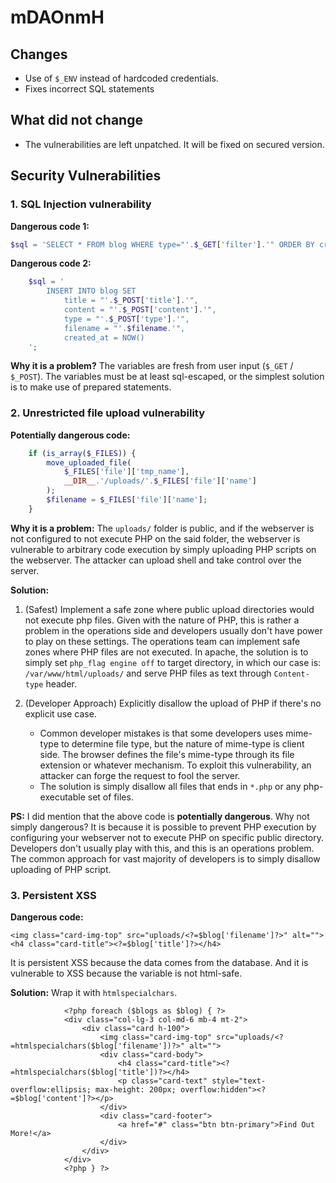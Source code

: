 # mDAOnmH

## Changes

* Use of `$_ENV` instead of hardcoded credentials.
* Fixes incorrect SQL statements

## What did not change

* The vulnerabilities are left unpatched. It will be fixed on secured version.

## Security Vulnerabilities

### 1. SQL Injection vulnerability

**Dangerous code 1:**
``` php
$sql = 'SELECT * FROM blog WHERE type="'.$_GET['filter'].'" ORDER BY created_at DESC;';
```

**Dangerous code 2:**
``` php
    $sql = '
        INSERT INTO blog SET
            title = "'.$_POST['title'].'",
            content = "'.$_POST['content'].'",
            type = "'.$_POST['type'].'",
            filename = "'.$filename.'",
            created_at = NOW()
    ';
```

**Why it is a problem?**
The variables are fresh from user input (`$_GET` / `$_POST`). The variables must be at least sql-escaped,
or the simplest solution is to make use of prepared statements.

### 2. Unrestricted file upload vulnerability

**Potentially dangerous code:**
``` php
    if (is_array($_FILES)) {
        move_uploaded_file(
            $_FILES['file']['tmp_name'],
            __DIR__.'/uploads/'.$_FILES['file']['name']
        );
        $filename = $_FILES['file']['name'];
    }
```

**Why it is a problem:**
The `uploads/` folder is public, and if the webserver is not configured to not execute PHP on the
said folder, the webserver is vulnerable to arbitrary code execution by simply uploading PHP scripts
on the webserver. The attacker can upload shell and take control over the server.

**Solution:**
1. (Safest) Implement a safe zone where public upload directories would not execute php files.
   Given with the nature of PHP, this is rather a problem in the operations side and developers usually
   don't have power to play on these settings. The operations team can implement safe zones where PHP
   files are not executed. In apache, the solution is to simply set `php_flag engine off` to target
   directory, in which our case is: `/var/www/html/uploads/` and serve PHP files as text through
   `Content-type` header.
   
2. (Developer Approach) Explicitly disallow the upload of PHP if there's no explicit use case.
   * Common developer mistakes is that some developers uses mime-type to determine file type, but the
     nature of mime-type is client side. The browser defines the file's mime-type through its file extension
     or whatever mechanism. To exploit this vulnerability, an attacker can forge the request to fool the
     server.
   * The solution is simply disallow all files that ends in `*.php` or any php-executable set of files.

**PS:**
I did mention that the above code is **potentially dangerous**. Why not simply dangerous? It is because
it is possible to prevent PHP execution by configuring your webserver not to execute PHP on specific
public directory. Developers don't usually play with this, and this is an operations problem. The common
approach for vast majority of developers is to simply disallow uploading of PHP script.

### 3. Persistent XSS

**Dangerous code:**
``` html+php
<img class="card-img-top" src="uploads/<?=$blog['filename']?>" alt="">
<h4 class="card-title"><?=$blog['title']?></h4>
```

It is persistent XSS because the data comes from the database. And it is vulnerable to XSS because
the variable is not html-safe.

**Solution:**
Wrap it with `htmlspecialchars`.

``` html+php
            <?php foreach ($blogs as $blog) { ?>
            <div class="col-lg-3 col-md-6 mb-4 mt-2">
                <div class="card h-100">
                    <img class="card-img-top" src="uploads/<?=htmlspecialchars($blog['filename'])?>" alt="">
                    <div class="card-body">
                        <h4 class="card-title"><?=htmlspecialchars($blog['title'])?></h4>
                        <p class="card-text" style="text-overflow:ellipsis; max-height: 200px; overflow:hidden"><?=$blog['content']?></p>
                    </div>
                    <div class="card-footer">
                        <a href="#" class="btn btn-primary">Find Out More!</a>
                    </div>
                </div>
            </div>
            <?php } ?>
```
